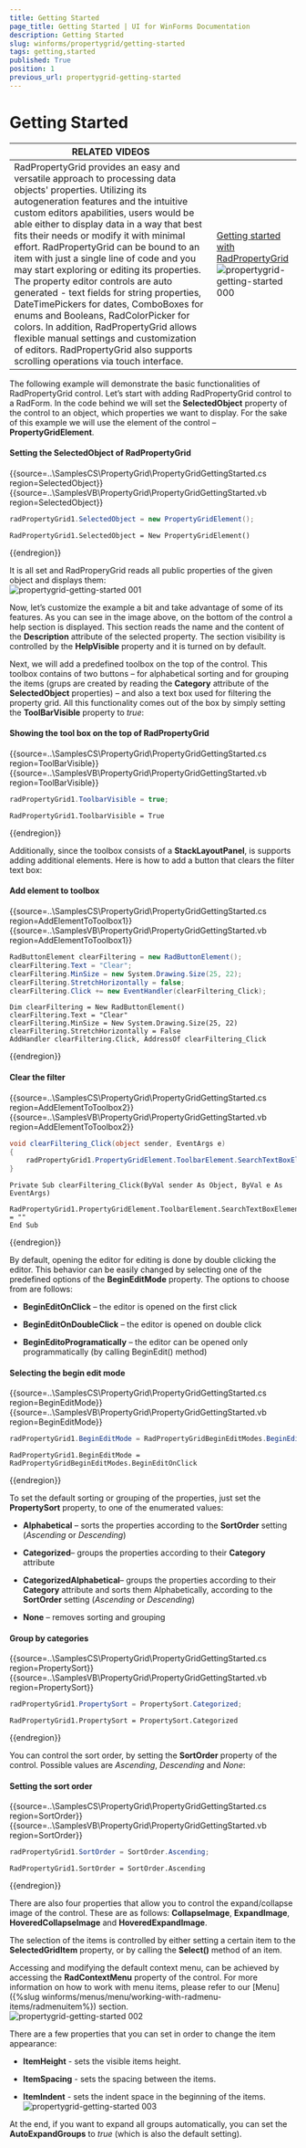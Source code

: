 ```yaml
---
title: Getting Started
page_title: Getting Started | UI for WinForms Documentation
description: Getting Started
slug: winforms/propertygrid/getting-started
tags: getting,started
published: True
position: 1
previous_url: propertygrid-getting-started
---
```


# Getting Started

| RELATED VIDEOS |  |
| ----- | --- |
|RadPropertyGrid provides an easy and versatile approach to processing data objects' properties. Utilizing its autogeneration features and the intuitive custom editors apabilities, users would be able either to display data in a way that best fits their needs or modify it with minimal effort. RadPropertyGrid can be bound to an item with just a single line of code and you may start exploring or editing its properties. The property editor controls are auto generated - text fields for string properties, DateTimePickers for dates, ComboBoxes for enums and Booleans, RadColorPicker for colors. In addition, RadPropertyGrid allows flexible manual settings and customization of editors. RadPropertyGrid also supports scrolling operations via touch interface.|[ Getting started with RadPropertyGrid ](http://tv.telerik.com/watch/winforms/getting-started-with-teleriks-radpropertygrid)<br>![propertygrid-getting-started 000](images/propertygrid-getting-started000.png)|

The following example will demonstrate the basic functionalities of RadPropertyGrid control. Let’s start with adding RadPropertyGrid control to a RadForm. In the code behind we will set the __SelectedObject__ property of the control to an object, which properties we  want to display. For the sake of this example we will use the element of the control – __PropertyGridElement__. 

#### Setting the SelectedObject of RadPropertyGrid

{{source=..\SamplesCS\PropertyGrid\PropertyGridGettingStarted.cs region=SelectedObject}} 
{{source=..\SamplesVB\PropertyGrid\PropertyGridGettingStarted.vb region=SelectedObject}} 

````C#
radPropertyGrid1.SelectedObject = new PropertyGridElement();

````
````VB.NET
RadPropertyGrid1.SelectedObject = New PropertyGridElement()

````

{{endregion}}

It is all set and RadProperyGrid reads all public properties of the given object and displays them:<br>![propertygrid-getting-started 001](images/propertygrid-getting-started001.png)

Now, let’s customize the example a bit and take advantage of some of its features. As you can see in the image above, on the bottom of the control a help section is displayed. This section reads the name and the content of the __Description__ attribute of the selected property. The section visibility is controlled by the __HelpVisible__ property and it is turned on by default.

Next, we will add a predefined toolbox on the top of the control. This toolbox contains of two buttons – for alphabetical sorting and for grouping the items (grups are created by reading the __Category__ attribute of the __SelectedObject__ properties) – and also a text box used for filtering the property grid. All this functionality comes out of the box by simply setting the __ToolBarVisible__ property to *true*:

#### Showing the tool box on the top of RadPropertyGrid

{{source=..\SamplesCS\PropertyGrid\PropertyGridGettingStarted.cs region=ToolBarVisible}} 
{{source=..\SamplesVB\PropertyGrid\PropertyGridGettingStarted.vb region=ToolBarVisible}} 

````C#
radPropertyGrid1.ToolbarVisible = true;

````
````VB.NET
RadPropertyGrid1.ToolbarVisible = True

````

{{endregion}}

Additionally, since the toolbox consists of a __StackLayoutPanel__, is supports adding additional elements. Here is how to add a button that clears the filter text box:

#### Add element to toolbox

{{source=..\SamplesCS\PropertyGrid\PropertyGridGettingStarted.cs region=AddElementToToolbox1}} 
{{source=..\SamplesVB\PropertyGrid\PropertyGridGettingStarted.vb region=AddElementToToolbox1}}

````C#
RadButtonElement clearFiltering = new RadButtonElement();
clearFiltering.Text = "Clear";
clearFiltering.MinSize = new System.Drawing.Size(25, 22);
clearFiltering.StretchHorizontally = false;
clearFiltering.Click += new EventHandler(clearFiltering_Click);

````
````VB.NET
Dim clearFiltering = New RadButtonElement()
clearFiltering.Text = "Clear"
clearFiltering.MinSize = New System.Drawing.Size(25, 22)
clearFiltering.StretchHorizontally = False
AddHandler clearFiltering.Click, AddressOf clearFiltering_Click

````

{{endregion}}

#### Clear the filter

{{source=..\SamplesCS\PropertyGrid\PropertyGridGettingStarted.cs region=AddElementToToolbox2}} 
{{source=..\SamplesVB\PropertyGrid\PropertyGridGettingStarted.vb region=AddElementToToolbox2}} 

````C#
void clearFiltering_Click(object sender, EventArgs e)
{
    radPropertyGrid1.PropertyGridElement.ToolbarElement.SearchTextBoxElement.Text = "";
}

````
````VB.NET
Private Sub clearFiltering_Click(ByVal sender As Object, ByVal e As EventArgs)
    RadPropertyGrid1.PropertyGridElement.ToolbarElement.SearchTextBoxElement.Text = ""
End Sub

````

{{endregion}} 

By default, opening the editor for editing is done by double clicking the editor. This behavior can be easily changed by selecting one of the predefined options of the __BeginEditMode__ property. The options to choose from are follows:

* __BeginEditOnClick__ – the editor is opened on the first click

* __BeginEditOnDoubleClick__ – the editor is opened on double click

* __BeginEditoProgramatically__ – the editor can be opened only programmatically (by calling BeginEdit() method)

#### Selecting the begin edit mode

{{source=..\SamplesCS\PropertyGrid\PropertyGridGettingStarted.cs region=BeginEditMode}} 
{{source=..\SamplesVB\PropertyGrid\PropertyGridGettingStarted.vb region=BeginEditMode}} 

````C#
radPropertyGrid1.BeginEditMode = RadPropertyGridBeginEditModes.BeginEditOnClick;

````
````VB.NET
RadPropertyGrid1.BeginEditMode = RadPropertyGridBeginEditModes.BeginEditOnClick

````

{{endregion}}

To set the default sorting or grouping of the properties, just set the __PropertySort__ property, to one of the enumerated values: 

* __Alphabetical__ – sorts the properties according to the __SortOrder__ setting (*Ascending* or *Descending*)

* __Categorized__– groups the properties according to their __Category__ attribute

* __CategorizedAlphabetical__– groups the properties according to their __Category__ attribute and sorts them Alphabetically, according to the __SortOrder__ setting (*Ascending* or *Descending*)

* __None__ – removes sorting and grouping

#### Group by categories

{{source=..\SamplesCS\PropertyGrid\PropertyGridGettingStarted.cs region=PropertySort}} 
{{source=..\SamplesVB\PropertyGrid\PropertyGridGettingStarted.vb region=PropertySort}} 

````C#
radPropertyGrid1.PropertySort = PropertySort.Categorized;

````
````VB.NET
RadPropertyGrid1.PropertySort = PropertySort.Categorized

````

{{endregion}}

You can control the sort order, by setting the __SortOrder__ property of the control. Possible values are *Ascending*, *Descending* and *None*:

#### Setting the sort order

{{source=..\SamplesCS\PropertyGrid\PropertyGridGettingStarted.cs region=SortOrder}} 
{{source=..\SamplesVB\PropertyGrid\PropertyGridGettingStarted.vb region=SortOrder}} 

````C#
radPropertyGrid1.SortOrder = SortOrder.Ascending;

````
````VB.NET
RadPropertyGrid1.SortOrder = SortOrder.Ascending

````

{{endregion}}

There are also four properties that allow you to control the expand/collapse image of the control. These are as follows: __CollapseImage__, __ExpandImage__, __HoveredCollapseImage__ and __HoveredExpandImage__.

The selection of the items is controlled by either setting a certain item to the __SelectedGridItem__ property, or by calling the __Select()__ method of an item.

Accessing and modifying the default context menu, can be achieved by accessing the __RadContextMenu__ property of the control. For more information on how to work with menu items, please refer to our [Menu]({%slug winforms/menus/menu/working-with-radmenu-items/radmenuitem%}) section. <br>![propertygrid-getting-started 002](images/propertygrid-getting-started002.png)

There are a few properties that you can set in order to change the item appearance:  

* __ItemHeight__ - sets the visible items height.

* __ItemSpacing__ - sets the spacing between the items.

* __ItemIndent__ - sets the indent space in the beginning of the items.<br>![propertygrid-getting-started 003](images/propertygrid-getting-started003.png)

At the end, if you want to expand all groups automatically, you can set the __AutoExpandGroups__ to *true* (which is also the default setting).